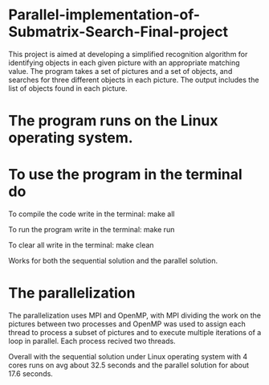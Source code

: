 # Parallel-implementation-of-Submatrix-Search-Final-project
This project is aimed at developing a simplified recognition algorithm for identifying objects in each given picture with an appropriate matching value. The program takes a set of pictures and a set of objects, and searches for three different objects in each picture. The output includes the list of objects found in each picture.

# The program runs on the Linux operating system.

# To use the program in the terminal do
To compile the code write in the terminal: make all

To run the program write in the terminal: make run

To clear all write in the terminal: make clean

Works for both the sequential solution and the parallel solution.

# The parallelization
The parallelization uses MPI and OpenMP, with MPI dividing the work on the pictures between two processes
and OpenMP was used to assign each thread to process a subset of pictures and to execute multiple iterations of a loop in parallel.
Each process recived two threads.

Overall with the sequential solution under Linux operating system with 4 cores runs on avg about 32.5 seconds and the parallel solution for about 17.6 seconds. 
